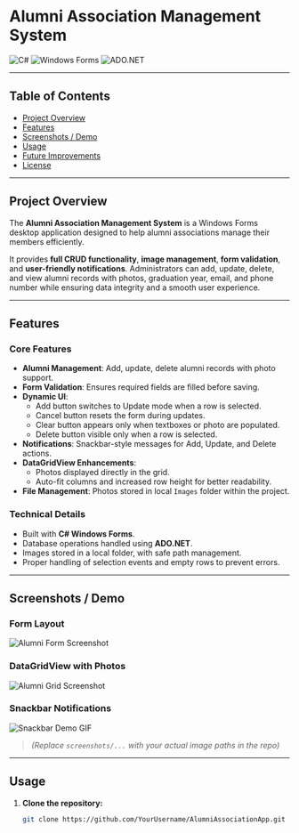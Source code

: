 # Alumni Association Management System

![C#](https://img.shields.io/badge/Language-C%23-blue)
![Windows Forms](https://img.shields.io/badge/Framework-Windows%20Forms-green)
![ADO.NET](https://img.shields.io/badge/Database-ADO.NET-orange)

---

## Table of Contents
- [Project Overview](#project-overview)
- [Features](#features)
- [Screenshots / Demo](#screenshots--demo)
- [Usage](#usage)
- [Future Improvements](#future-improvements)
- [License](#license)

---

## Project Overview

The **Alumni Association Management System** is a Windows Forms desktop application designed to help alumni associations manage their members efficiently.  

It provides **full CRUD functionality**, **image management**, **form validation**, and **user-friendly notifications**. Administrators can add, update, delete, and view alumni records with photos, graduation year, email, and phone number while ensuring data integrity and a smooth user experience.  

---

## Features

### Core Features
- **Alumni Management**: Add, update, delete alumni records with photo support.  
- **Form Validation**: Ensures required fields are filled before saving.  
- **Dynamic UI**:
  - Add button switches to Update mode when a row is selected.  
  - Cancel button resets the form during updates.  
  - Clear button appears only when textboxes or photo are populated.  
  - Delete button visible only when a row is selected.
- **Notifications**: Snackbar-style messages for Add, Update, and Delete actions.  
- **DataGridView Enhancements**:
  - Photos displayed directly in the grid.  
  - Auto-fit columns and increased row height for better readability.  
- **File Management**: Photos stored in local `Images` folder within the project.  

### Technical Details
- Built with **C# Windows Forms**.  
- Database operations handled using **ADO.NET**.  
- Images stored in a local folder, with safe path management.  
- Proper handling of selection events and empty rows to prevent errors.

---

## Screenshots / Demo

### Form Layout
![Alumni Form Screenshot](screenshots/form_screenshot.png)

### DataGridView with Photos
![Alumni Grid Screenshot](screenshots/grid_screenshot.png)

### Snackbar Notifications
![Snackbar Demo GIF](screenshots/snackbar_demo.gif)

> *(Replace `screenshots/...` with your actual image paths in the repo)*

---

## Usage

1. **Clone the repository:**
   ```bash
   git clone https://github.com/YourUsername/AlumniAssociationApp.git
